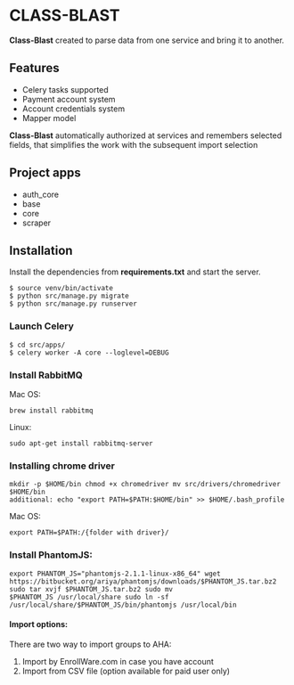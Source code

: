 
# CLASS-BLAST

**Class-Blast** created to parse data from one service and bring it to another.


## Features
- Celery tasks supported
- Payment account system
- Account credentials system
- Mapper model

**Class-Blast** automatically authorized at services and remembers selected fields, that simplifies the work with the subsequent import selection

## Project apps

- auth_core
- base
- core
- scraper

## Installation

Install the dependencies from **requirements.txt** and start the server.

    $ source venv/bin/activate
    $ python src/manage.py migrate
    $ python src/manage.py runserver

### Launch Celery 

    $ cd src/apps/
    $ celery worker -A core --loglevel=DEBUG

### Install RabbitMQ

Mac OS:

    brew install rabbitmq

Linux:

    sudo apt-get install rabbitmq-server

### Installing chrome driver

    mkdir -p $HOME/bin chmod +x chromedriver mv src/drivers/chromedriver $HOME/bin
    additional: echo "export PATH=$PATH:$HOME/bin" >> $HOME/.bash_profile

Mac OS: 

    export PATH=$PATH:/{folder with driver}/

### Install PhantomJS:

    export PHANTOM_JS="phantomjs-2.1.1-linux-x86_64" wget https://bitbucket.org/ariya/phantomjs/downloads/$PHANTOM_JS.tar.bz2 sudo tar xvjf $PHANTOM_JS.tar.bz2 sudo mv 
    $PHANTOM_JS /usr/local/share sudo ln -sf /usr/local/share/$PHANTOM_JS/bin/phantomjs /usr/local/bin

#### Import options:
There are two way to import groups to AHA:
1. Import by EnrollWare.com in case you have account
2. Import from CSV file (option available for paid user only)

